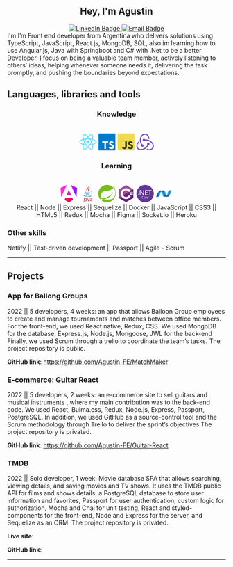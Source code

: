 <div align="center">

<h2>Hey, I'm Agustin </h2>

<div id="header" align="center">


<div id="badges">
<a href="https://www.linkedin.com/in/a-f-e/">
<img src="https://img.shields.io/badge/LinkedIn-blue?style=for-the-badge&logo=linkedin&logoColor=white" alt="LinkedIn Badge"/>
</a>
<a href="mailto:agustinporta2000@gmail.com">
<img src="https://img.shields.io/badge/email-red?logo=gmail&logoColor=white&style=for-the-badge" alt="Email Badge"/>
</a>
</div>
</div>


<div align="left">
I'm I’m Front end developer from Argentina who delivers solutions using TypeScript, JavaScript, React.js, MongoDB, SQL, also im learning how to use Angular.js, Java with Springboot and C# with .Net to be a better Developer. I focus on being a valuable team member, actively listening to others’ ideas, helping whenever someone needs it, delivering the task promptly, and pushing the boundaries beyond expectations.

<br>
</div>

</div>

<h2>Languages, libraries and tools</h2>
<div align="center">
<h3> Knowledge </h3>
<br>
<img src="https://github.com/devicons/devicon/blob/master/icons/react/react-original.svg" title="React" alt="React" width="40" height="40"/>


<img src="https://github.com/devicons/devicon/blob/master/icons/typescript/typescript-original.svg" title="Typecript" alt="TypeScript" width="40" height="40"/>

<img src="https://github.com/devicons/devicon/blob/master/icons/javascript/javascript-original.svg" title="JavaScript" alt="JavaScript" width="40" height="40"/>

<img src="https://github.com/devicons/devicon/blob/master/icons/redux/redux-original.svg" title="Redux" alt="Redux" width="40" height="40"/>

<h3> Learning </h3>
<br>
<img src="https://github.com/devicons/devicon/blob/master/icons/angular/angular-original.svg" title="Java" alt="Java" width="40" height="40"/>

<img src="https://github.com/devicons/devicon/blob/master/icons/java/java-original-wordmark.svg" title="Java" alt="Java" width="40" height="40"/>

<img src="https://github.com/devicons/devicon/blob/master/icons/spring/spring-original.svg" title="Springboot" alt="Springboot" width="40" height="40"/>

<img src="https://github.com/devicons/devicon/blob/master/icons/csharp/csharp-original.svg" title="Csharp" alt="Csharp" width="40" height="40"/>

<img src="https://github.com/devicons/devicon/blob/master/icons/dotnetcore/dotnetcore-original.svg" title="Dotnetcore" alt="Dotnetcore" width="40" height="40"/>

<img src="https://github.com/devicons/devicon/blob/master/icons/dot-net/dot-net-original.svg" title="Dotnet" alt="Dotnet" width="40" height="40"/>

</div>

<div align="center">
React || Node || Express || Sequelize || Docker || JavaScript || CSS3 || HTML5 || Redux || Mocha || Figma || Socket.io || Heroku 
</div>

<h3>Other skills</h3>
<div >
 Netlify || Test-driven development || Passport || Agile - Scrum
</div>

---

<h2>Projects</h2>
<h3> App for Ballong Groups </h3>
2022 || 5 developers, 4 weeks: an app that allows Balloon Group employees to create and manage tournaments and matches between office members. For the front-end, we used React native, Redux, CSS. We used MongoDB for the database, Express.js, Node.js, Mongoose, JWL for the back-end
Finally, we used Scrum through a trello to coordinate the team’s tasks. The project repository is public.

**GitHub link**: https://github.com/Agustin-FE/MatchMaker

<h3> E-commerce: Guitar React </h3>
2022 || 5 developers, 2 weeks: an e-commerce site to sell guitars and musical instruments , where my main contribution was to the back-end code. We used React, Bulma.css, Redux, Node.js, Express, Passport, PostgreSQL. In addition, we used GitHub as a source-control tool and the Scrum methodology through Trello to deliver the sprint’s objectives.The project repository is privated.

**GitHub link**: https://github.com/Agustin-FE/Guitar-React

<h3> TMDB</h3>
2022 || Solo developer, 1 week: Movie database SPA that allows searching, viewing details, and saving movies and TV shows. It uses the TMDB public API for films and shows details, a PostgreSQL database to store user information and favorites, Passport for user authentication, custom logic for authorization, Mocha and Chai for unit testing, React and styled-components for the front-end, Node and Express for the server, and Sequelize as an ORM. The project repository is privated.

**Live site**: 

**GitHub link**: 

---

